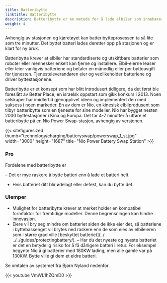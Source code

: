 ```yaml
---
title: Batteribytte
linktitle: Batteribytte
description: Batteribytte er en metode for å lade elbiler som innebærer å bytte ut det tomme batteriet med et fulladet på en dedikert stasjon.
weight: 4
---
```

<!-- markdownlint-disable MD033 -->
Avhengig av stasjonen og kjøretøyet kan batteribytteprosessen ta så lite som tre minutter. Det byttet batteri lades deretter opp på stasjonen og er klart for ny bruk.

Batteribytte krever at elbiler har standardiserte og utskiftbare batterier som roboter eller mennesker enkelt kan fjerne og installere. Elbil-eierne leaser eller leier vanligvis batteriene og betaler en månedlig eller per bytteavgift for tjenesten. Tjenesteleverandøren eier og vedlikeholder batteriene og driver byttestasjonene.

Batteribytte er et konsept som har blitt introdusert tidligere, da det først ble foreslått av Better Place, en israelsk oppstart som gikk konkurs i 2013. Noen selskaper har imidlertid gjenopplivet ideen og implementert den med suksess i noen markeder. En av dem er Nio, en kinesisk elbilprodusent som tilbyr batteribytte som en tjeneste for sine modeller. Nio har bygget nesten 2000 byttestasjoner i Kina og Europa. Det tar 4-7 minutter å utføre et batteribytte på en Nio Power Swap-stasjon, avhengig av versjonen.

{{< sitefiguresized thumb="technology/charging/batteryswap/powerswap_1_st.jpg" width="3000" height="1687" title="Nio Power Battery Swap Station" >}}

### Pro

Fordelene med batteribytte er

– Det er mye raskere å bytte batteri enn å lade et batteri helt.
- Hvis batteriet ditt blir ødelagt eller defekt, kan du bytte det.

### Ulemper

- Mulighet for batteribytte krever at merket holder en kompatibel formfaktor for fremtidige modeller. Denne begrensningen kan hindre innovasjon.
- Eiere vil bry seg mindre om batteriet siden de ikke eier det, så batteriene i byttebassenget vil brytes ned raskere enn de som eies av elbileieren som i større grad ville [beskyttet batteriet](../ ../../guides/protectingbattery/).
– Har du det nyeste og nyeste batteriet er det en betydelig risiko for å få dårligere batteri i retur. For eksempel begynte Nio å gi batterier med 180KW lading, men alle gamle var på 130KW. Bytte ville gi dem et eldre batteri.

Se omtalen av systemet fra Bjørn Nyland nedenfor.

{{< youtube VmWL1hZQmD0 >}}